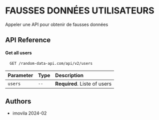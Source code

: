 
# FAUSSES DONNÉES UTILISATEURS

Appeler une API pour obtenir de fausses données


## API Reference

#### Get all users

```http
  GET /random-data-api.com/api/v2/users
```

| Parameter | Type     | Description                |
| :-------- | :------- | :------------------------- |
| `users` | `--` | **Required**. Liste of users |



## Authors

- imovila 2024-02
